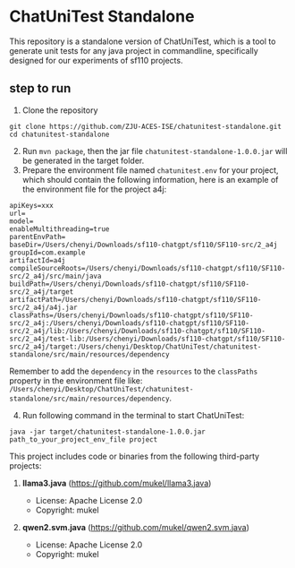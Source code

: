 # ChatUniTest Standalone
This repository is a standalone version of ChatUniTest, which is a tool to generate unit tests for any java project in commandline, specifically designed for our experiments of sf110 projects.
## step to run
1. Clone the repository
```shell
git clone https://github.com/ZJU-ACES-ISE/chatunitest-standalone.git 
cd chatunitest-standalone
```
2. Run `mvn package`, then the jar file `chatunitest-standalone-1.0.0.jar` will be generated in the target folder.
3. Prepare the environment file named `chatunitest.env` for your project, which should contain the following information, here is an example of the environment file for the project a4j:
```shell
apiKeys=xxx
url=
model=
enableMultithreading=true
parentEnvPath=
baseDir=/Users/chenyi/Downloads/sf110-chatgpt/sf110/SF110-src/2_a4j
groupId=com.example
artifactId=a4j
compileSourceRoots=/Users/chenyi/Downloads/sf110-chatgpt/sf110/SF110-src/2_a4j/src/main/java
buildPath=/Users/chenyi/Downloads/sf110-chatgpt/sf110/SF110-src/2_a4j/target
artifactPath=/Users/chenyi/Downloads/sf110-chatgpt/sf110/SF110-src/2_a4j/a4j.jar
classPaths=/Users/chenyi/Downloads/sf110-chatgpt/sf110/SF110-src/2_a4j:/Users/chenyi/Downloads/sf110-chatgpt/sf110/SF110-src/2_a4j/lib:/Users/chenyi/Downloads/sf110-chatgpt/sf110/SF110-src/2_a4j/test-lib:/Users/chenyi/Downloads/sf110-chatgpt/sf110/SF110-src/2_a4j/target:/Users/chenyi/Desktop/ChatUniTest/chatunitest-standalone/src/main/resources/dependency
```
Remember to add the `dependency` in the `resources` to the `classPaths` property in the environment file like: `/Users/chenyi/Desktop/ChatUniTest/chatunitest-standalone/src/main/resources/dependency`.

4. Run following command in the terminal to start ChatUniTest:
```shell
java -jar target/chatunitest-standalone-1.0.0.jar path_to_your_project_env_file project
```

This project includes code or binaries from the following third-party projects:

1. **llama3.java** (https://github.com/mukel/llama3.java)
   - License: Apache License 2.0
   - Copyright: mukel

2. **qwen2.svm.java** (https://github.com/mukel/qwen2.svm.java)
   - License: Apache License 2.0
   - Copyright: mukel